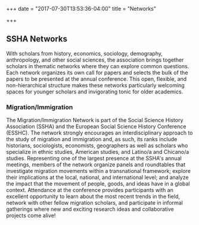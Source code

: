 +++
date = "2017-07-30T13:53:36-04:00"
title = "Networks"

+++

## SSHA Networks

With scholars from history, economics, sociology, demography, anthropology, and other social sciences, the association brings together scholars in thematic networks where they can explore common questions.  Each network organizes its own call for papers and selects the bulk of the papers to be presented at the annual conference. This open, flexible, and non-hierarchical structure makes these networks particularly welcoming spaces for younger scholars and invigorating tonic for older academics.

### Migration/Immigration

The Migration/Immigration Network is part of the Social Science History Association (SSHA) and the European Social Science History Conference (ESSHC). The network strongly encourages an interdisciplinary approach to the study of migration and immigration and, as such, its ranks include historians, sociologists, economists, geographers as well as scholars who specialize in ethnic studies, American studies, and Latino/a and Chicano/a studies. Representing one of the largest presence at the SSHA's annual meetings, members of the network organize panels and roundtables that investigate migration movements within a transnational framework; explore their implications at the local, national, and international level; and analyze the impact that the movement of people, goods, and ideas have in a global context. Attendance at the conference provides participants with an excellent opportunity to learn about the most recent trends in the field, network with other fellow migration scholars, and participate in informal gatherings where new and exciting research ideas and collaborative projects come alive!
